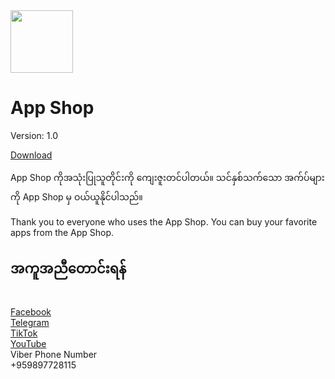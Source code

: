 <!DOCTYPE html>
<html>

<head>
  <meta charset="UTF-8">
  <meta name="viewport" content="width=device-width, initial-scale=1">
  <title>App Shop</title>
</head>
<meta name="viewport" content="width=device-width, initial-scale=1">
<body>
  <img width="100px" src="app_shop_logo.png">
  <h1>App Shop</h1>
  <p>Version: 1.0</p>
  <a href="https://www.facebook.com/profile.php?id=61557581545261&mibextid=ZbWKwL">Download</a>
  <br>
<p>App Shop ကိုအသုံးပြုသူတိုင်းကို ကျေးဇူးတင်ပါတယ်။ သင်နှစ်သက်သော အက်ပ်များကို App Shop မှ ဝယ်ယူနိုင်ပါသည်။</p>
<p>Thank you to everyone who uses the App Shop. You can buy your favorite apps from the App Shop.</p>
<h2>အကူအညီတောင်းရန်</h2>
<br>
<a href="https://www.facebook.com/profile.php?id=61557581545261&mibextid=ZbWKwL">Facebook</a>
 <br>
 <a href="https://t.me/AppShopMyanmar.com" target="_blank">Telegram</a>
 <br>
 <a href="https://www.tiktok.com/@app.shop_myanmar">TikTok</a>
 <br>
 <a href="https://m.youtube.com/channel/UCjhKAP79MVIEBhNkvrygMaw/videos" target="_blank">YouTube</a>
 <br>
 Viber Phone Number
 <br>
 +959897728115

<link rel="stylesheet" href="style.css">
</body>

</html>
